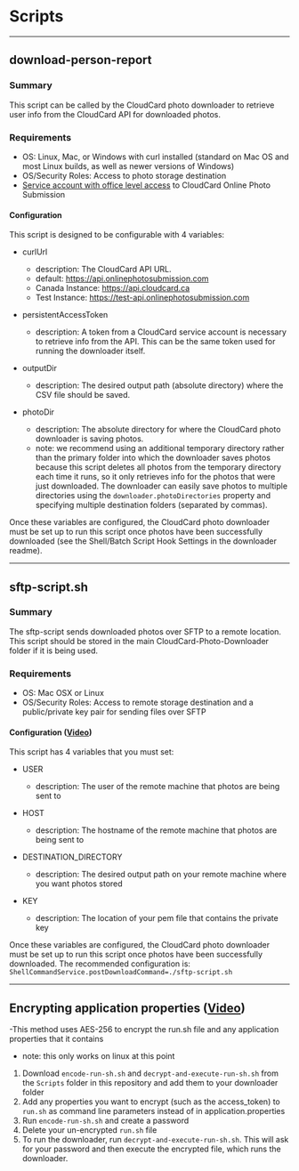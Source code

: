 # Scripts

---

## download-person-report

### Summary

This script can be called by the CloudCard photo downloader to retrieve user info from the CloudCard API for downloaded photos. 

### Requirements

- OS: Linux, Mac, or Windows with curl installed (standard on Mac OS and most Linux builds, as well as newer versions of Windows)
- OS/Security Roles: Access to photo storage destination 
- [Service account with office level access](https://sharptop.atlassian.net/wiki/spaces/CCD/pages/1226440705/User+Roles) to CloudCard Online Photo Submission


#### Configuration
This script is designed to be configurable with 4 variables:

- curlUrl
  - description: The CloudCard API URL.
  - default: https://api.onlinephotosubmission.com
  - Canada Instance: https://api.cloudcard.ca
  - Test Instance: https://test-api.onlinephotosubmission.com

- persistentAccessToken 
  - description: A token from a CloudCard service account is necessary to retrieve info from the API. This can be the same token used for running the downloader itself. 

- outputDir
  - description: The desired output path (absolute directory) where the CSV file should be saved.

- photoDir
  - description: The absolute directory for where the CloudCard photo downloader is saving photos. 
  - note: we recommend using an additional temporary directory rather than the primary folder into which the downloader saves photos because this script deletes all photos from the temporary directory each time it runs, so it only retrieves info for the photos that were just downloaded. The downloader can easily save photos to multiple directories using the `downloader.photoDirectories` property and specifying multiple destination folders (separated by commas). 


Once these variables are configured, the CloudCard photo downloader must be set up to run this script once photos have been successfully downloaded (see the Shell/Batch Script Hook Settings in the downloader readme).

---

## sftp-script.sh

### Summary

The sftp-script sends downloaded photos over SFTP to a remote location. This script should be stored in the main CloudCard-Photo-Downloader folder if it is being used.

### Requirements

- OS: Mac OSX or Linux
- OS/Security Roles: Access to remote storage destination and a public/private key pair for sending files over SFTP


#### Configuration ([Video](https://video.drift.com/v/abYGbYsT875/))

This script has 4 variables that you must set:

- USER
  - description: The user of the remote machine that photos are being sent to
  
- HOST
  - description: The hostname of the remote machine that photos are being sent to

- DESTINATION_DIRECTORY
  - description: The desired output path on your remote machine where you want photos stored

- KEY
  - description: The location of your pem file that contains the private key


Once these variables are configured, the CloudCard photo downloader must be set up to run this script once photos have been successfully downloaded. The recommended configuration is: `ShellCommandService.postDownloadCommand=./sftp-script.sh`

---

## Encrypting application properties ([Video](https://video.drift.com/v/abZMpJLIB5O/))
-This method uses AES-256 to encrypt the run.sh file and any application properties that it contains
  - note: this only works on linux at this point
  1. Download `encode-run-sh.sh` and `decrypt-and-execute-run-sh.sh` from the `Scripts` folder in this repository and add them to your downloader folder
  2. Add any properties you want to encrypt (such as the access_token) to `run.sh` as command line parameters instead of in application.properties
  3. Run `encode-run-sh.sh` and create a password
  4. Delete your un-encrypted `run.sh` file
  5. To run the downloader, run `decrypt-and-execute-run-sh.sh`. This will ask for your password and then execute the encrypted file, which runs the downloader. 
